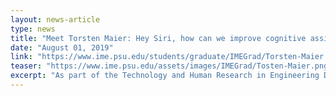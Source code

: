 ```yaml
---
layout: news-article
type: news
title: "Meet Torsten Maier: Hey Siri, how can we improve cognitive assistants?"
date: "August 01, 2019"
link: "https://www.ime.psu.edu/students/graduate/IMEGrad/Torsten-Maier.aspx"
teaser: "https://www.ime.psu.edu/assets/images/IMEGrad/Tosten-Maier.png"
excerpt: "As part of the Technology and Human Research in Engineering Design (THRED) Group at Penn State, Torsten Maier, a Ph.D. student in the Penn State Harold and Inge Marcus Department of Industrial and Manufacturing Engineering, actively studies the effects of AI on human trust to understand the human and AI relationship."
---
```

